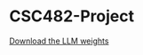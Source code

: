 # CSC482-Project

<a href="https://drive.google.com/uc?export=download&id=1HMBBW5lwmhJCn9x0NGrDZdMo5U8j_eiy" target="_blank">Download the LLM weights</a>